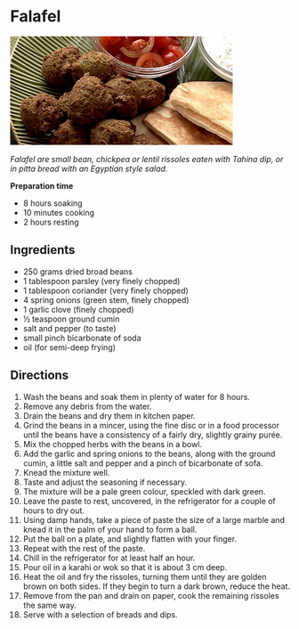 # Falafel

![Falafel](resources/falafel.jpg)

*Falafel are small bean, chickpea or lentil rissoles eaten with Tahina dip, or in pitta bread with an Egyptian style salad.*

**Preparation time**
- 8 hours soaking
- 10 minutes cooking
- 2 hours resting

## Ingredients
- 250 grams dried broad beans
- 1 tablespoon parsley (very finely chopped)
- 1 tablespoon coriander (very finely chopped)
- 4 spring onions (green stem, finely chopped)
- 1 garlic clove (finely chopped)
- ½ teaspoon ground cumin
- salt and pepper (to taste)
- small pinch bicarbonate of soda
- oil (for semi-deep frying)

## Directions
1. Wash the beans and soak them in plenty of water for 8 hours.
1. Remove any debris from the water.
1. Drain the beans and dry them in kitchen paper.
1. Grind the beans in a mincer, using the fine disc or in a food processor until the beans have a consistency of a fairly dry, slightly grainy purée.
1. Mix the chopped herbs with the beans in a bowl.
1. Add the garlic and spring onions to the beans, along with the ground cumin, a little salt and pepper and a pinch of bicarbonate of sofa.
1. Knead the mixture well.
1. Taste and adjust the seasoning if necessary.
1. The mixture will be a pale green colour, speckled with dark green.
1. Leave the paste to rest, uncovered, in the refrigerator for a couple of hours to dry out.
1. Using damp hands, take a piece of paste the size of a large marble and knead it in the palm of your hand to form a ball.
1. Put the ball on a plate, and slightly flatten with your finger.
1. Repeat with the rest of the paste.
1. Chill in the refrigerator for at least half an hour.
1. Pour oil in a karahi or wok so that it is about 3 cm deep.
1. Heat the oil and fry the rissoles, turning them until they are golden brown on both sides. If they begin to turn a dark brown, reduce the heat.
1. Remove from the pan and drain on paper, cook the remaining rissoles the same way.
1. Serve with a selection of breads and dips.